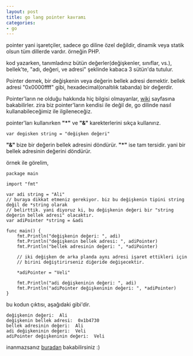 ```yaml
---
layout: post
title: go lang pointer kavramı
categories:
- go
---
```


pointer yani işaretçiler, sadece go diline özel değildir, dinamik veya statik olsun tüm dillerde vardır. örneğin PHP.

kod yazarken, tanımladınız bütün değerler(değişkenler, sınıflar, vs.), bellek'te, "adı, değeri, ve adresi" şeklinde kabaca 3 sütün'da tutulur.

Pointer demek, bir değişkenin veya değerin bellek adresi demektir. bellek adresi "0x0000ffff" gibi, hexadecimal(onaltılık tabanda) bir değerdir.

Pointer'ların ne olduğu hakkında hiç bilgisi olmayanlar, [wiki](http://tr.wikipedia.org/wiki/%C4%B0%C5%9Faret%C3%A7iler) sayfasına bakabilirler. zira biz pointer'ların kendisi ile değil de, go dilinde nasıl kullanabileceğimiz ile ilgileneceğiz.

pointer'ları kullanırken **"*"** ve **"&"** karekterlerini sıkça kullanırız.

```
var degisken string = "değişken değeri"
```

**"&"** bize bir değerin bellek adresini döndürür. **"*"** ise tam tersidir. yani bir bellek adresinin değerini döndürür.

örnek ile görelim,

```
package main

import "fmt"

var adi string = "Ali"
// buraya dikkat etmeniz gerekiyor. biz bu değişkenin tipini string değil de *string olarak
// belirttik. yani diyoruz ki, bu değişkenin değeri bir "string değerin bellek adresi" olacaktır.
var adiPointer *string = &adi

func main() {
    fmt.Println("değişkenin değeri: ", adi)
    fmt.Println("değişkenin bellek adresi: ", adiPointer)
    fmt.Println("bellek adresinin değeri: ", *adiPointer)

    // iki değişken de arka planda aynı adresi işaret ettikleri için
    // birini değiştirirseniz diğeride değişecektir.

    *adiPointer = "Veli"

    fmt.Println("adi değişkeninin değeri: ", adi)
    fmt.Println("adiPointer değişkeninin değeri: ", *adiPointer)
}
```

bu kodun çıktısı, aşağıdaki gibi'dir.

```
değişkenin değeri:  Ali
değişkenin bellek adresi:  0x1b4730
bellek adresinin değeri:  Ali
adi değişkeninin değeri:  Veli
adiPointer değişkeninin değeri:  Veli
```

inanmazsanız [buradan](http://play.golang.org/p/MiCA-rbmQB) bakabilirsiniz :)
